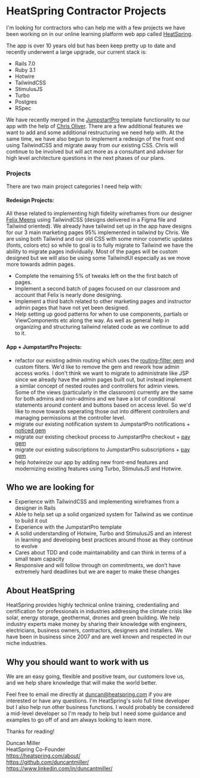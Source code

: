 # HeatSpring Contractor Projects

I'm looking for contractors who can help me with a few projects we have been working on in our online learning platform web app called [HeatSpring](https://heatspring.com).

The app is over 10 years old but has been keep pretty up to date and recently underwent a large upgrade, our current stack is:
- Rails 7.0
- Ruby 3.1
- Hotwire
- TailwindCSS
- StimulusJS
- Turbo
- Postgres
- RSpec

We have recently merged in the [JumpstartPro](https://jumpstartrails.com/) template functionality to our app with the help of [Chris Oliver](https://excid3.com/). There are a few additional features we want to add and some additional restructuring we need help with. At the same time, we have also begun to implement a redesign of the front end using TailwindCSS and migrate away from our existing CSS. Chris will continue to be involved but will act more as a consultant and adviser for high level architecture questions in the next phases of our plans.

### Projects
There are two main project categories I need help with:

#### Redesign Projects:

All these related to implementing high fidelity wireframes from our designer [Felix Meens](https://www.felixmeens.com/) using TailwindCSS (designs delivered in a Figma file and Tailwind oriented). We already have tailwind set up in the app have designs for our 3 main marketing pages 95% implemented in tailwind by Chris. We are using both Tailwind and our old CSS with some minor cosmetic updates (fonts, colors etc) so while to goal is to fully migrate to Tailwind we have the ability to migrate pages individually. Most of the pages will be custom designed but we will also be using some TailwindUI especially as we move more towards admin pages.

- Complete the remaining 5% of tweaks left on the the first batch of pages. 
- Implement a second batch of pages focused on our classroom and account that Felix is nearly done designing.
- Implement a third batch related to other marketing pages and instructor admin pages that have not yet been designed. 
- Help setting up good patterns for when to use components, partials or ViewComponents etc along the way. As well as general help in organizing and structuring tailwind related code as we continue to add to it.

#### App + JumpstartPro Projects:

- refactor our existing admin routing which uses the [routing-filter gem](https://github.com/svenfuchs/routing-filter) and custom filters. We'd like to remove the gem and rework how admin access works. I don't think we want to migrate to administrate like JSP since we already have the admin pages built out, but instead implement a similar concept of nested routes and controllers for admin views. Some of the views (particularly in the classroom) currently are the same for both admins and non-admins and we have a lot of conditional statements around content and buttons based on access level. So we'd like to move towards seperating those out into different controllers and managing permissions at the controller level.
- migrate our existing notification system to JumpstartPro notifications + [noticed gem](https://github.com/excid3/noticed)
- migrate our existing checkout process to JumpstartPro checkout + [pay gem](https://github.com/pay-rails/pay)
- migrate our existing subscriptions to JumpstartPro subscriptions + [pay gem](https://github.com/pay-rails/pay)
- help *hotwireize* our app by adding new front-end features and modernizing existing features using Turbo, StimulusJS and Hotwire.

## Who we are looking for

- Experience with TailwindCSS and implementing wireframes from a designer in Rails
- Able to help set up a solid organized system for Tailwind as we continue to build it out
- Experience with the JumpstartPro template
- A solid understanding of Hotwire, Turbo and StimulusJS and an interest in learning and developing best practices around those as they continue to evolve
- Cares about TDD and code maintainability and can think in terms of a small team capacity
- Responsive and will follow through on commitments, we don’t have extremely hard deadlines but we are eager to make these changes

## About HeatSpring

HeatSpring provides highly technical online training, credentialing and certification for professionals in industries addressing the climate crisis like solar, energy storage, geothermal, drones and green building. We help industry experts make money by sharing their knowledge with engineers, electricians, business owners, contractors, designers and installers. We have been in business since 2007 and are well known and respected in our niche industries.

## Why you should want to work with us

We are an easy going, flexible and positive team, our customers love us, and we help share knowledge that will make the world better.

Feel free to email me directly at duncan@heatspring.com if you are interested or have any questions. I'm HeatSpring's solo full time developer but I also help run other business functions. I would probably be considered a mid-level developer so I'm ready to help but I need some guidance and examples to go off of and am always looking to learn more.

Thanks for reading!

Duncan Miller  
HeatSpring Co-Founder  
https://heatspring.com/about/  
https://github.com/duncantmiller/  
https://www.linkedin.com/in/duncantmiller/  
